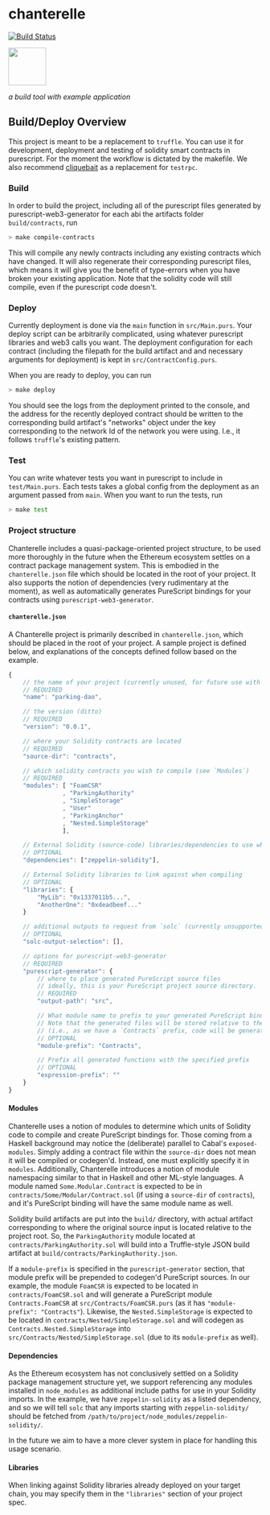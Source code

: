 # chanterelle

[![Build Status](https://travis-ci.org/f-o-a-m/chanterelle.svg?branch=master)](https://travis-ci.org/f-o-a-m/chanterelle)

<img src=https://github.com/f-o-a-m/purescript-web3/blob/master/purescript-web3-logo.png width="75">

_a build tool with example application_

## Build/Deploy Overview

This project is meant to be a replacement to `truffle`. You can use it for development, deployment and testing of solidity smart contracts in purescript. For the moment the workflow is dictated by the makefile. We also recommend [cliquebait](https://github.com/f-o-a-m/cliquebait) as a replacement for `testrpc`. 

### Build

In order to build the project, including all of the purescript files generated by purescript-web3-generator for each abi
the artifacts folder `build/contracts`, run

```bash
> make compile-contracts
```

This will compile any newly contracts including any existing contracts which have changed. It will also regenerate their 
corresponding purescript files, which means it will give you the benefit of type-errors when you have broken your existing application. Note that the solidity code will still compile, even if the purescript code doesn't.

### Deploy

Currently deployment is done via the `main` function in `src/Main.purs`. Your deploy script can be arbitrarily complicated,
using whatever purescript libraries and web3 calls you want. The deployment configuration for each contract (including 
the filepath for the build artifact and and necessary arguments for deployment) is kept in `src/ContractConfig.purs`.

When you are ready to deploy, you can run

```bash
> make deploy
```

You should see the logs from the deployment printed to the console, and the address for the recently deployed contract should
be written to the corresponding build artifact's "networks" object under the key corresponding to the network Id of the
network you were using. I.e., it follows `truffle`'s existing pattern.

### Test

You can write whatever tests you want in purescript to include in `test/Main.purs`. Each tests takes a global config
from the deployment as an argument passed from `main`. When you want to run the tests, run

```bash
> make test
```

### Project structure

Chanterelle includes a quasi-package-oriented project structure, to be used more thoroughly in the future when the Ethereum ecosystem settles on a contract package management system.
This is embodied in the `chanterelle.json` file which should be located in the
root of your project. It also supports the notion of dependencies (very rudimentary at the moment), as well as automatically generates PureScript bindings for your contracts using `purescript-web3-generator`.

#### `chanterelle.json`
A Chanterelle project is primarily described in `chanterelle.json`, which should be placed in the root of your project. A sample project is defined below, and explanations of the concepts defined follow based on the example.

```javascript
{
    // the name of your project (currently unused, for future use with package management)
    // REQUIRED
    "name": "parking-dao",

    // the version (ditto)
    // REQUIRED
    "version": "0.0.1",

    // where your Solidity contracts are located
    // REQUIRED
    "source-dir": "contracts",

    // which solidity contracts you wish to compile (see `Modules`)
    // REQUIRED
    "modules": [ "FoamCSR"
               , "ParkingAuthority"
               , "SimpleStorage"
               , "User"
               , "ParkingAnchor"
               , "Nested.SimpleStorage"
               ],

    // External Solidity (source-code) libraries/dependencies to use when compiling (see `Dependencies`)
    // OPTIONAL
    "dependencies": ["zeppelin-solidity"],

    // External Solidity libraries to link against when compiling
    // OPTIONAL
    "libraries": {
        "MyLib": "0x1337011b5...",
        "AnotherOne": "0xdeadbeef..."
    }

    // additional outputs to request from `solc` (currently unsupported)
    // OPTIONAL
    "solc-output-selection": [],

    // options for purescript-web3-generator
    // REQUIRED
    "purescript-generator": {
        // where to place generated PureScript source files
        // ideally, this is your PureScript project source directory.
        // REQUIRED
        "output-path": "src",

        // What module name to prefix to your generated PureScript bindings
        // Note that the generated files will be stored relative to the output path
        // (i.e., as we have a `Contracts` prefix, code will be generated into `src/Contracts`)
        // OPTIONAL
        "module-prefix": "Contracts",

        // Prefix all generated functions with the specified prefix
        // OPTIONAL
        "expression-prefix": ""
    }
}
```

#### Modules

Chanterelle uses a notion of modules to determine which units of Solidity code to compile and create PureScript bindings for. Those coming from a Haskell background may notice the (deliberate) parallel to Cabal's `exposed-modules`. Simply adding a contract file within the `source-dir` does not mean it will be compiled or codegen'd. Instead, one must explicitly specify it in `modules`. Additionally, Chanterelle introduces a notion of module namespacing similar to that in Haskell and other ML-style languages. A module named `Some.Modular.Contract` is expected to be in `contracts/Some/Modular/Contract.sol` (if using a `source-dir` of `contracts`), and it's PureScript binding will have the same module name as well.

Solidity build artifacts are put into the `build/` directory, with actual artifact corresponding to where the original source input is located relative to the project root. So, the `ParkingAuthority` module located at `contracts/ParkingAuthority.sol` will build into a Truffle-style JSON build artifact at `build/contracts/ParkingAuthority.json`.

If a `module-prefix` is specified in the `purescript-generator` section, that module prefix will be prepended to codegen'd PureScript sources. In our example, the module `FoamCSR` is expected to be located in `contracts/FoamCSR.sol` and will generate a PureScript module `Contracts.FoamCSR` at `src/Contracts/FoamCSR.purs` (as it has `"module-prefix": "Contracts"`). Likewise, the `Nested.SimpleStorage` is expected to be located in `contracts/Nested/SimpleStorage.sol` and will codegen as `Contracts.Nested.SimpleStorage` into `src/Contracts/Nested/SimpleStorage.sol` (due to its `module-prefix` as well).

#### Dependencies

As the Ethereum ecosystem has not conclusively settled on a Solidity package management structure yet, we support referencing any modules installed in `node_modules` as additional include paths for use in your Solidity imports. In the example, we have `zeppelin-solidity` as a listed dependency, and so we will tell `solc` that any imports starting with `zeppelin-solidity/` should be fetched from `/path/to/project/node_modules/zeppelin-solidity/`.

In the future we aim to have a more clever system in place for handling this usage scenario.

#### Libraries

When linking against Solidity libraries already deployed on your target chain, you may specify them in the `"libraries"` section of your project spec.